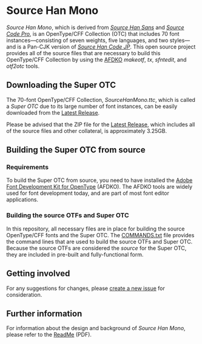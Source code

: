 # Source Han Mono

*Source Han Mono*, which is derived from [*Source Han Sans*](https://github.com/adobe-fonts/source-han-sans/) and [*Source Code Pro*](https://github.com/adobe-fonts/source-code-pro/), is an OpenType/CFF Collection (OTC) that includes 70 font instances&mdash;consisting of seven weights, five languages, and two styles&mdash;and is a Pan-CJK version of [*Source Han Code JP*](https://github.com/adobe-fonts/source-han-code-jp/). This open source project provides all of the source files that are necessary to build this OpenType/CFF Collection by using the [AFDKO](https://github.com/adobe-type-tools/afdko/) *makeotf*, *tx*, *sfntedit*, and *otf2otc* tools.

## Downloading the Super OTC

The 70-font OpenType/CFF Collection, *SourceHanMono.ttc*, which is called a *Super OTC* due to its large number of font instances, can be easily downloaded from the [Latest Release](../../releases/latest/).

Please be advised that the ZIP file for the [Latest Release](../../releases/latest/), which includes all of the source files and other collateral, is approximately 3.25GB.

## Building the Super OTC from source

### Requirements

To build the Super OTC from source, you need to have installed the [Adobe Font Development Kit for OpenType](https://github.com/adobe-type-tools/afdko/) (AFDKO). The AFDKO tools are widely used for font development today, and are part of most font editor applications.

### Building the source OTFs and Super OTC

In this repository, all necessary files are in place for building the source OpenType/CFF fonts and the Super OTC. The [COMMANDS.txt](COMMANDS.txt) file provides the command lines that are used to build the source OTFs and Super OTC. Because the source OTFs are considered the *source* for the Super OTC, they are included in pre-built and fully-functional form.

## Getting involved

For any suggestions for changes, please [create a new issue](https://github.com/adobe-fonts/source-han-mono/issues) for consideration.


## Further information

For information about the design and background of *Source Han Mono*, please refer to the [ReadMe](https://github.com/adobe-fonts/source-han-mono/raw/master/SourceHanMonoReadMe.pdf) (PDF).
